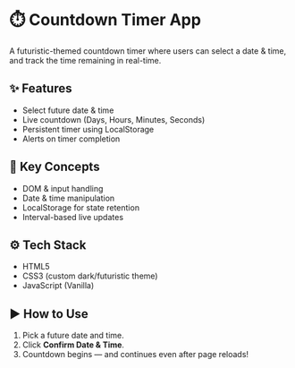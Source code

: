 # ⏱️ Countdown Timer App

A futuristic-themed countdown timer where users can select a date & time, and track the time remaining in real-time.

## ✨ Features

- Select future date & time
- Live countdown (Days, Hours, Minutes, Seconds)
- Persistent timer using LocalStorage
- Alerts on timer completion

## 🧠 Key Concepts

- DOM & input handling
- Date & time manipulation
- LocalStorage for state retention
- Interval-based live updates

## ⚙️ Tech Stack

- HTML5
- CSS3 (custom dark/futuristic theme)
- JavaScript (Vanilla)

## ▶️ How to Use

1. Pick a future date and time.
2. Click **Confirm Date & Time**.
3. Countdown begins — and continues even after page reloads!
